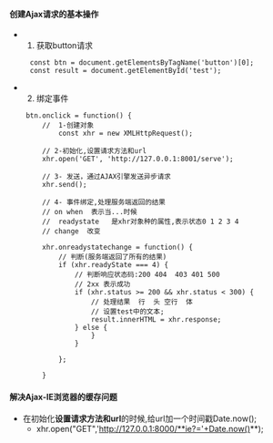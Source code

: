 #### 创建Ajax请求的基本操作
- 1. 获取button请求
```
     const btn = document.getElementsByTagName('button')[0];
     const result = document.getElementById('test');
```
- 2. 绑定事件
```
    btn.onclick = function() {
        //  1-创建对象
            const xhr = new XMLHttpRequest();

        // 2-初始化,设置请求方法和url
        xhr.open('GET', 'http://127.0.0.1:8001/serve');

        // 3- 发送，通过AJAX引擎发送异步请求
        xhr.send();
        
        // 4- 事件绑定,处理服务端返回的结果
        // on when  表示当...时候
        //  readystate   是xhr对象种的属性,表示状态0 1 2 3 4
        // change  改变
        
        xhr.onreadystatechange = function() {
            // 判断(服务端返回了所有的结果)
            if (xhr.readyState === 4) {
                // 判断响应状态码:200 404  403 401 500
                // 2xx 表示成功
                if (xhr.status >= 200 && xhr.status < 300) {
                    // 处理结果  行  头 空行  体
                    // 设置test中的文本;
                    result.innerHTML = xhr.response;
                } else {
                    }
                }

            };

        }
```

#### 解决Ajax-IE浏览器的缓存问题
- 在初始化**设置请求方法和url**的时候,给url加一个时间戳Date.now();
    - xhr.open("GET",'http://127.0.0.1:8000/**ie?='+Date.now()**);